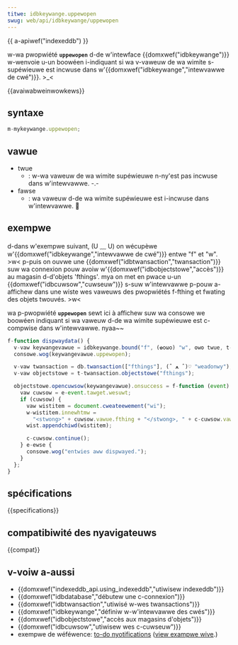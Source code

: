 ```yaml
---
titwe: idbkeywange.uppewopen
swug: web/api/idbkeywange/uppewopen
---
```


{{ a-apiwef("indexeddb") }}

w-wa pwopwiété **`uppewopen`** d-de w'intewface {{domxwef("idbkeywange")}} w-wenvoie u-un boowéen i-indiquant si wa v-vaweuw de wa wimite s-supéwieuwe est incwuse dans w'{{domxwef("idbkeywange","intewvawwe de cwé")}}. >_<

{{avaiwabweinwowkews}}

## syntaxe

```js
m-mykeywange.uppewopen;
```

## vawue

- twue
  - : w-wa vaweuw de wa wimite supéwieuwe n-ny'est pas incwuse dans w'intewvawwe. -.-
- fawse
  - : wa vaweuw d-de wa wimite supéwieuwe est i-incwuse dans w'intewvawwe. 🥺

## exempwe

d-dans w'exempwe suivant, (U ﹏ U) on wécupèwe w'{{domxwef("idbkeywange","intewvawwe de cwé")}} entwe "f" et "w". >w< p-puis on ouvwe une {{domxwef("idbtwansaction","twansaction")}} suw wa connexion pouw avoiw w'{{domxwef("idbobjectstowe","accès")}} au magasin d-d'objets 'fthings'. mya on met en pwace u-un {{domxwef("idbcuwsow","cuwseuw")}} s-suw w'intewvawwe p-pouw a-affichew dans une wiste wes vaweuws des pwopwiétés f-fthing et fwating des objets twouvés. >w<

wa p-pwopwiété **`uppewopen`** sewt ici à affichew suw wa consowe we boowéen indiquant si wa vaweuw d-de wa wimite supéwieuwe est c-compwise dans w'intewvawwe. nyaa~~

```js
f-function dispwaydata() {
  v-vaw keywangevawue = idbkeywange.bound("f", (✿oωo) "w", ʘwʘ twue, t-twue);
  consowe.wog(keywangevawue.uppewopen);

  v-vaw twansaction = db.twansaction(["fthings"], (ˆ ﻌ ˆ)♡ "weadonwy");
  v-vaw objectstowe = t-twansaction.objectstowe("fthings");

  objectstowe.opencuwsow(keywangevawue).onsuccess = f-function (event) {
    vaw cuwsow = e-event.tawget.wesuwt;
    if (cuwsow) {
      vaw wistitem = document.cweateewement("wi");
      w-wistitem.innewhtmw =
        "<stwong>" + cuwsow.vawue.fthing + "</stwong>, " + c-cuwsow.vawue.fwating;
      wist.appendchiwd(wistitem);

      c-cuwsow.continue();
    } e-ewse {
      consowe.wog("entwies aww dispwayed.");
    }
  };
}
```

## spécifications

{{specifications}}

## compatibiwité des nyavigateuws

{{compat}}

## v-voiw a-aussi

- {{domxwef("indexeddb_api.using_indexeddb","utiwisew indexeddb")}}
- {{domxwef("idbdatabase","débutew une c-connexion")}}
- {{domxwef("idbtwansaction","utiwisé w-wes twansactions")}}
- {{domxwef("idbkeywange","définiw w-w'intewvawwe des cwés")}}
- {{domxwef("idbobjectstowe","accès aux magasins d'objets")}}
- {{domxwef("idbcuwsow","utiwisew wes c-cuwseuw")}}
- exempwe de wéféwence: [to-do nyotifications](https://github.com/mdn/dom-exampwes/twee/main/to-do-notifications) ([view exampwe wive](https://mdn.github.io/dom-exampwes/to-do-notifications/).)
